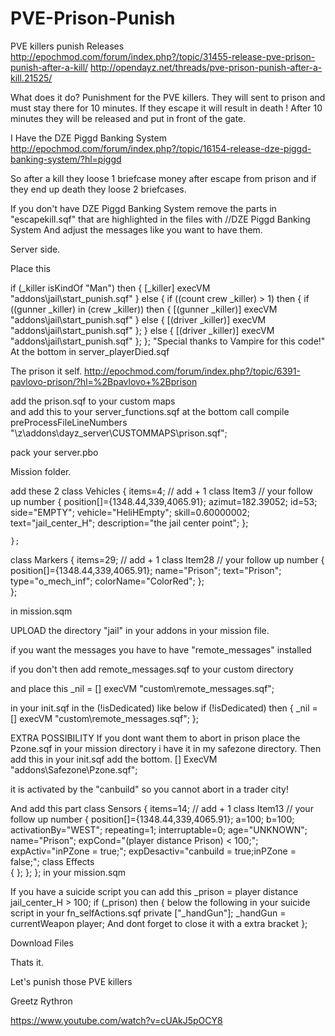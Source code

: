# PVE-Prison-Punish
PVE killers punish
Releases
http://epochmod.com/forum/index.php?/topic/31455-release-pve-prison-punish-after-a-kill/
http://opendayz.net/threads/pve-prison-punish-after-a-kill.21525/


What does it do?
Punishment for the PVE killers. 
They will sent to prison and must stay there for 10 minutes.
If they escape it will result in death !
After 10 minutes they will be released and put in front of the gate.


I Have the DZE Piggd Banking System 
http://epochmod.com/forum/index.php?/topic/16154-release-dze-piggd-banking-system/?hl=piggd

So after a kill they loose 1 briefcase money
after escape from prison and if they end up death they loose 2 briefcases.

If you don't have DZE Piggd Banking System remove the parts in "escapekill.sqf" that are highlighted in the files with //DZE Piggd Banking System 
And adjust the messages like you want to have them.


Server side.


Place this 

if (_killer isKindOf "Man") then {
   [_killer] execVM "addons\jail\start_punish.sqf"
} else {
   if ((count crew _killer) > 1) then {
     if ((gunner _killer) in (crew _killer)) then {
       [(gunner _killer)] execVM "addons\jail\start_punish.sqf"
     } else {
       [(driver _killer)] execVM "addons\jail\start_punish.sqf"
     };
   } else {
     [(driver _killer)] execVM "addons\jail\start_punish.sqf"
   };
};
"Special thanks to Vampire for this code!"
At the bottom in server_playerDied.sqf

The prison it self.
http://epochmod.com/forum/index.php?/topic/6391-pavlovo-prison/?hl=%2Bpavlovo+%2Bprison

add the prison.sqf to your custom maps   
and add this to your server_functions.sqf at the bottom
call compile preProcessFileLineNumbers "\z\addons\dayz_server\CUSTOMMAPS\prison.sqf";

pack your server.pbo

Mission folder.

add these 2
class Vehicles
    {
        items=4; // add + 1 
        class Item3 // your follow up number
        {
            position[]={1348.44,339,4065.91};
            azimut=182.39052;
            id=53;
            side="EMPTY";
            vehicle="HeliHEmpty";
            skill=0.60000002;
            text="jail_center_H";
            description="the jail center point";
        };
       
    };

class Markers
    {
        items=29; // add + 1
        class Item28 // your follow up number
            {
            position[]={1348.44,339,4065.91};
            name="Prison";
            text="Prison";
            type="o_mech_inf";
            colorName="ColorRed";
        };   
   };

in mission.sqm

UPLOAD the directory "jail" in your addons in your mission file.

if you want the messages you have to have "remote_messages" installed

if you don't then add remote_messages.sqf to your custom directory

and place this 
_nil = [] execVM "custom\remote_messages.sqf";

in your init.sqf  in the (!isDedicated) like below
if (!isDedicated) then {
_nil = [] execVM "custom\remote_messages.sqf";
};

EXTRA POSSIBILITY 
If you dont want them to abort in prison place the Pzone.sqf in your mission directory i have it in my safezone directory.
Then add this in your init.sqf add the bottom.
[] ExecVM "addons\Safezone\Pzone.sqf";    


it is activated by the "canbuild" so you cannot abort in a trader city!

And add this part
class Sensors
   {
        items=14; // add + 1
        class Item13 // your follow up number
           {
            position[]={1348.44,339,4065.91};
            a=100;
            b=100;
            activationBy="WEST";
            repeating=1;
            interruptable=0;
            age="UNKNOWN";
            name="Prison";
            expCond="(player distance Prison) < 100;";
            expActiv="inPZone = true;";
            expDesactiv="canbuild = true;inPZone = false;";
            class Effects   
            {
            };
        };
    };
 in your mission.sqm

If you have a suicide script you can add this 
_prison = player distance jail_center_H > 100;
if (_prison) then {
below the following in your suicide script in your fn_selfActions.sqf
private ["_handGun"];
_handGun = currentWeapon player;
And dont forget to close it with a extra bracket };

Download Files

Thats it.

Let's punish those PVE killers

Greetz  Rythron

https://www.youtube.com/watch?v=cUAkJ5pOCY8

